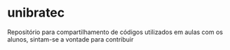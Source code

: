 # unibratec
Repositório para compartilhamento de códigos utilizados em aulas com os alunos, sintam-se a vontade para contribuir
